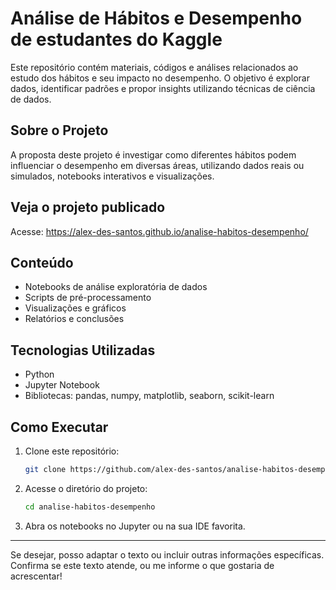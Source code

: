 
# Análise de Hábitos e Desempenho de estudantes do Kaggle

Este repositório contém materiais, códigos e análises relacionados ao estudo dos hábitos e seu impacto no desempenho. O objetivo é explorar dados, identificar padrões e propor insights utilizando técnicas de ciência de dados.

## Sobre o Projeto

A proposta deste projeto é investigar como diferentes hábitos podem influenciar o desempenho em diversas áreas, utilizando dados reais ou simulados, notebooks interativos e visualizações.

## Veja o projeto publicado  

Acesse: <a href="https://alex-des-santos.github.io/analise-habitos-desempenho/" target="_blank">https://alex-des-santos.github.io/analise-habitos-desempenho/</a>

## Conteúdo

- Notebooks de análise exploratória de dados
- Scripts de pré-processamento
- Visualizações e gráficos
- Relatórios e conclusões

## Tecnologias Utilizadas

- Python
- Jupyter Notebook
- Bibliotecas: pandas, numpy, matplotlib, seaborn, scikit-learn

## Como Executar

1. Clone este repositório:
   ```bash
   git clone https://github.com/alex-des-santos/analise-habitos-desempenho.git
   ```
2. Acesse o diretório do projeto:
   ```bash
   cd analise-habitos-desempenho
   ```
3. Abra os notebooks no Jupyter ou na sua IDE favorita.

---

Se desejar, posso adaptar o texto ou incluir outras informações específicas. Confirma se este texto atende, ou me informe o que gostaria de acrescentar!
